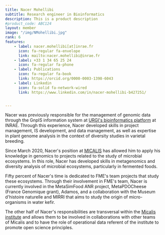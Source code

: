 ```yaml
---
title: Nacer Mohellibi
subtitle: Research engineer in Bioinformatics
description: This is a product description
#product_code: ABC124
layout: member
image: "/img/NMohellibi.jpg"
rank: 6
features:
    - label: nacer.mohellibi[at]inrae.fr
      icon: fa-regular fa-envelope
      link: mailto:nacer.mohellibi@inrae.fr
    - label: +33 1 34 65 25 24
      icon: fa-regular fa-phone
    - label: Publications
      icon: fa-regular fa-book
      link: https://orcid.org/0000-0003-1398-6043
    - label: Linkedin
      icon: fa-solid fa-network-wired
      link: https://www.linkedin.com/in/nacer-mohellibi-b427251/


---
```


Nacer was previously responsible for the management of genomic data through the GnpIS information system at [URGI's bioinformatics platform](https://urgi.versailles.inra.fr/Platform) at INRAE. Through this experience, Nacer developed skills in project management, IS development, and data management, as well as expertise in plant genome analysis in the context of diversity studies in varietal breeding.

Since March 2020, Nacer's position at [MICALIS](https://www.micalis.fr/micalis_eng/) has allowed him to apply his knowledge in genomics to projects related to the study of microbial ecosystems. In this role, Nacer has developed skills in metagenomics and diversity analysis of microbial ecosystems, particularly in fermented foods.

Fifty percent of Nacer's time is dedicated to FME's team projects that study these ecosystems. Through their involvement in FME's team, Nacer is currently involved in the MetaSimFood ANR project, MetaPDOCheese (France Genomique grant), Adamos, and a collaboration with the Museum d'histoire naturelle and MIRRI that aims to study the origin of micro-organisms in water kefir.

The other half of Nacer's responsibilities are transversal within the [Micalis institute](https://www.micalis.fr/micalis_eng/) and allows them to be involved in collaborations with other teams of Micalis and to have the role of operational data referent of the institute to promote open science principles.



